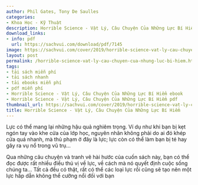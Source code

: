 ```yaml
---
author: Phil Gates, Tony De Saulles
categories:
- Khoa Học - Kỹ Thuật
description: Horrible Science - Vật Lý, Câu Chuyện Của Những Lực Bí Hiểm
download_links:
- info: pdf
  url: https://sachvui.com/download/pdf/7145
image: https://sachvui.com/cover/2019/horrible-science-vat-ly-cau-chuyen-cua-nhung-luc-bi-hiem.jpg
layout: post
permalink: /horrible-science-vat-ly-cau-chuyen-cua-nhung-luc-bi-hiem.html
tags:
- tải sách miễn phí
- tải sách nhanh
- tải ebooks miễn phí
- pdf miễn phí
- Horrible Science - Vật Lý, Câu Chuyện Của Những Lực Bí Hiểm ebook
- Horrible Science - Vật Lý, Câu Chuyện Của Những Lực Bí Hiểm pdf
thumbnail_url: https://sachvui.com/cover/2019/horrible-science-vat-ly-cau-chuyen-cua-nhung-luc-bi-hiem.jpg
title: Horrible Science - Vật Lý, Câu Chuyện Của Những Lực Bí Hiểm
---
```


 <div class="item-desc text-justify"> <p>Lực có thể mang lại những hậu quả nghiêm trọng. Ví dụ như khi bạn bị kẹt ngón tay vào khe cửa của lớp học, nguyên nhân không phải do ai đó khép cửa quá nhanh, mà thủ phạm ở đây là lực; lực còn có thể làm bạn bị té hay gây ra vụ nổ trong vũ trụ...</p><p>Qua những câu chuyện và tranh vẽ hài hước của cuốn sách này, bạn có thể đọc được rất nhiều điều thú vị về lực, về cách mà nó quyết định cuộc sống chúng ta... Tất cả đều có thật, rất có thể các loại lực rồi cũng sẽ tạo nên một lực hấp dẫn không thể cưỡng nổi đối với bạn</p> </div>